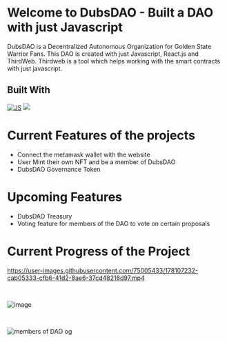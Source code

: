 # Welcome to DubsDAO - Built a DAO with just Javascript
DubsDAO is a Decentralized Autonomous Organization for Golden State Warrior Fans. This DAO is created with just Javascript, React.js and ThirdWeb. Thirdweb is a tool which helps working with the smart contracts with just javascript.

## Built With
[![JS](https://img.shields.io/badge/javascript%20-%23323330.svg?&style=for-the-badge&logo=javascript&logoColor=%23F7DF1E)](https://github.com/Vedant-Jayesh-Oza/DubsDAO/search?l=javascript) <img src="https://img.shields.io/badge/React-20232A?style=for-the-badge&logo=react&logoColor=61DAFB"> 

# Current Features of the projects 
- Connect the metamask wallet with the website 
- User Mint their own NFT and be a member of DubsDAO
- DubsDAO Governance Token 

# Upcoming Features 
- DubsDAO Treasury 
- Voting feature for members of the DAO to vote on certain proposals

# Current Progress of the Project


https://user-images.githubusercontent.com/75005433/178107232-cab05333-cfb6-41d2-8ae6-37cd48216d97.mp4

<br>

![image](https://user-images.githubusercontent.com/75005433/178105454-2d0cdf6c-89a0-48c9-a38a-78350f65a626.png)

<br>

![members of DAO og](https://user-images.githubusercontent.com/75005433/180265510-b1142ae7-9d38-49bd-b0a4-9f6d90fb5ff0.png)

